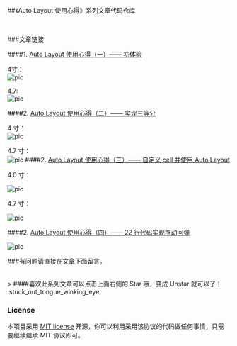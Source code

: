 ##《Auto Layout 使用心得》系列文章代码仓库

<br>

###文章链接

####1. [Auto Layout 使用心得（一）—— 初体验](http://lvwenhan.com/ios/430.html)

4寸：  
![pic](http://lvwenhan.com/content/uploadfile/201503/33131425455968.jpg)

4.7:  
![pic](http://lvwenhan.com/content/uploadfile/201503/5d7d1425456707.jpg)

####2. [Auto Layout 使用心得（二）—— 实现三等分](http://lvwenhan.com/ios/431.html)

4 寸：  
![pic](http://lvwenhan.com/content/uploadfile/201503/20371425646865.jpg)

4.7 寸：  
![pic](http://lvwenhan.com/content/uploadfile/201503/da191425646867.jpg)
####2. [Auto Layout 使用心得（三）—— 自定义 cell 并使用 Auto Layout](http://lvwenhan.com/ios/441.html)

4.0 寸：

![pic](http://lvwenhan.com/content/uploadfile/201503/53e11427044932.jpg)

4.7 寸：

![pic](http://lvwenhan.com/content/uploadfile/201503/13b81427044798.jpg)


####2. [Auto Layout 使用心得（四）—— 22 行代码实现拖动回弹](http://lvwenhan.com/ios/442.html)

![pic](http://lvwenhan.com/content/uploadfile/201504/b5e91427883570.gif)



###有问题请直接在文章下面留言。

<br>
> ####喜欢此系列文章可以点击上面右侧的 Star 哦，变成 Unstar 就可以了！ :stuck_out_tongue_winking_eye:

<br>

### License

本项目采用 [MIT license](http://opensource.org/licenses/MIT) 开源，你可以利用采用该协议的代码做任何事情，只需要继续继承 MIT 协议即可。